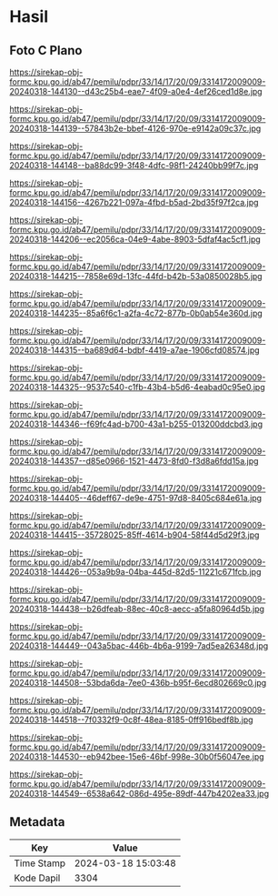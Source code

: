 # Hasil

## Foto C Plano

https://sirekap-obj-formc.kpu.go.id/ab47/pemilu/pdpr/33/14/17/20/09/3314172009009-20240318-144130--d43c25b4-eae7-4f09-a0e4-4ef26ced1d8e.jpg

https://sirekap-obj-formc.kpu.go.id/ab47/pemilu/pdpr/33/14/17/20/09/3314172009009-20240318-144139--57843b2e-bbef-4126-970e-e9142a09c37c.jpg

https://sirekap-obj-formc.kpu.go.id/ab47/pemilu/pdpr/33/14/17/20/09/3314172009009-20240318-144148--ba88dc99-3f48-4dfc-98f1-24240bb99f7c.jpg

https://sirekap-obj-formc.kpu.go.id/ab47/pemilu/pdpr/33/14/17/20/09/3314172009009-20240318-144156--4267b221-097a-4fbd-b5ad-2bd35f97f2ca.jpg

https://sirekap-obj-formc.kpu.go.id/ab47/pemilu/pdpr/33/14/17/20/09/3314172009009-20240318-144206--ec2056ca-04e9-4abe-8903-5dfaf4ac5cf1.jpg

https://sirekap-obj-formc.kpu.go.id/ab47/pemilu/pdpr/33/14/17/20/09/3314172009009-20240318-144215--7858e69d-13fc-44fd-b42b-53a0850028b5.jpg

https://sirekap-obj-formc.kpu.go.id/ab47/pemilu/pdpr/33/14/17/20/09/3314172009009-20240318-144235--85a6f6c1-a2fa-4c72-877b-0b0ab54e360d.jpg

https://sirekap-obj-formc.kpu.go.id/ab47/pemilu/pdpr/33/14/17/20/09/3314172009009-20240318-144315--ba689d64-bdbf-4419-a7ae-1906cfd08574.jpg

https://sirekap-obj-formc.kpu.go.id/ab47/pemilu/pdpr/33/14/17/20/09/3314172009009-20240318-144325--9537c540-c1fb-43b4-b5d6-4eabad0c95e0.jpg

https://sirekap-obj-formc.kpu.go.id/ab47/pemilu/pdpr/33/14/17/20/09/3314172009009-20240318-144346--f69fc4ad-b700-43a1-b255-013200ddcbd3.jpg

https://sirekap-obj-formc.kpu.go.id/ab47/pemilu/pdpr/33/14/17/20/09/3314172009009-20240318-144357--d85e0966-1521-4473-8fd0-f3d8a6fdd15a.jpg

https://sirekap-obj-formc.kpu.go.id/ab47/pemilu/pdpr/33/14/17/20/09/3314172009009-20240318-144405--46deff67-de9e-4751-97d8-8405c684e61a.jpg

https://sirekap-obj-formc.kpu.go.id/ab47/pemilu/pdpr/33/14/17/20/09/3314172009009-20240318-144415--35728025-85ff-4614-b904-58f44d5d29f3.jpg

https://sirekap-obj-formc.kpu.go.id/ab47/pemilu/pdpr/33/14/17/20/09/3314172009009-20240318-144426--053a9b9a-04ba-445d-82d5-11221c671fcb.jpg

https://sirekap-obj-formc.kpu.go.id/ab47/pemilu/pdpr/33/14/17/20/09/3314172009009-20240318-144438--b26dfeab-88ec-40c8-aecc-a5fa80964d5b.jpg

https://sirekap-obj-formc.kpu.go.id/ab47/pemilu/pdpr/33/14/17/20/09/3314172009009-20240318-144449--043a5bac-446b-4b6a-9199-7ad5ea26348d.jpg

https://sirekap-obj-formc.kpu.go.id/ab47/pemilu/pdpr/33/14/17/20/09/3314172009009-20240318-144508--53bda6da-7ee0-436b-b95f-6ecd802669c0.jpg

https://sirekap-obj-formc.kpu.go.id/ab47/pemilu/pdpr/33/14/17/20/09/3314172009009-20240318-144518--7f0332f9-0c8f-48ea-8185-0ff916bedf8b.jpg

https://sirekap-obj-formc.kpu.go.id/ab47/pemilu/pdpr/33/14/17/20/09/3314172009009-20240318-144530--eb942bee-15e6-46bf-998e-30b0f56047ee.jpg

https://sirekap-obj-formc.kpu.go.id/ab47/pemilu/pdpr/33/14/17/20/09/3314172009009-20240318-144549--6538a642-086d-495e-89df-447b4202ea33.jpg


## Metadata

| Key        | Value               |
| ---------- | ------------------- |
| Time Stamp | 2024-03-18 15:03:48 |
| Kode Dapil | 3304                |



